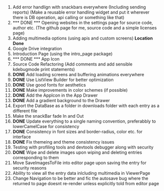 1. Add error handlign with snackbars everywhere (Including sending reports) (Make a reusable error handling widget and put it wherever there is DB operation, api calling or something like that)
2. *** DONE *** Opening websites in the settings page for source code, author etc. (The github page for me, source code and a simple licenses page)
3. Adding multimedia options (using apis and custom screens) **Location Done**
4. Google Drive integration
5. Introduction Page (using the intro_page package)
6. *** DONE *** App Icon 
8. Source Code Refactoring (Add comments and add sensible kdebugmode print statements)
9. **DONE** Add loading screens and buffering animations everywhere
10. **DONE** Use ListView Builder for better optimization
11. **DONE** Use good fonts for aesthetics
12. **DONE** Make improvements in color schemes (if possible)
13. **DONE** Add the AppIcon in the App Drawer
14. **DONE** Add a gradient background to the Drawer
15. Export the DataBase as a folder in downloads folder with each entry as a different file
16. Make the snackBar fade In and Out
17. **DONE** Update everything to a single naming convention, preferabbly to lowerCamelCase for consistency
18. **DONE** Consistency in font sizes and border-radius, color etc. for interface
19. **DONE** Fix themeing and theme consistency issues
20. Testing with profiling tools and devtools debugger along with security
21. **DONE** Wipe and delete images upon wiping and deleting entries corresponding to them
22. Move SaveImagesToFile into editor page upon saving the entry for security reasons
22. Ability to view all the entry data inlcluding multimedia in ViewerPage
23. Change Navigation to be better and fic the autosave bug where the returned to page doesnt re-render unless explicitly told from editor page